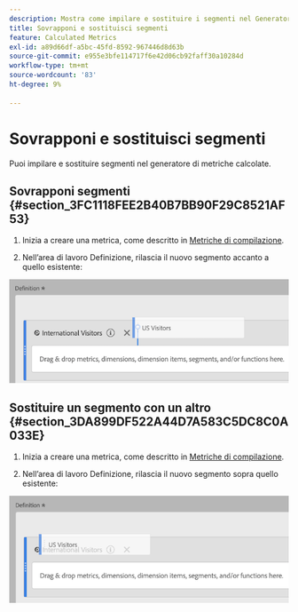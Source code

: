 ```yaml
---
description: Mostra come impilare e sostituire i segmenti nel Generatore di metriche calcolate.
title: Sovrapponi e sostituisci segmenti
feature: Calculated Metrics
exl-id: a89d66df-a5bc-45fd-8592-967446d8d63b
source-git-commit: e955e3bfe114717f6e42d06cb92faff30a10284d
workflow-type: tm+mt
source-wordcount: '83'
ht-degree: 9%

---
```


# Sovrapponi e sostituisci segmenti

Puoi impilare e sostituire segmenti nel generatore di metriche calcolate.

## Sovrapponi segmenti {#section_3FC1118FEE2B40B7BB90F29C8521AF53}

1. Inizia a creare una metrica, come descritto in [Metriche di compilazione](/help/components/c-calcmetrics/c-workflow/cm-workflow/c-build-metrics/cm-build-metrics.md).

1. Nell’area di lavoro Definizione, rilascia il nuovo segmento accanto a quello esistente:

![](assets/cm_stack_seg.png)

## Sostituire un segmento con un altro {#section_3DA899DF522A44D7A583C5DC8C0A033E}

1. Inizia a creare una metrica, come descritto in [Metriche di compilazione](/help/components/c-calcmetrics/c-workflow/cm-workflow/c-build-metrics/cm-build-metrics.md).

1. Nell’area di lavoro Definizione, rilascia il nuovo segmento sopra quello esistente:

![](assets/cm_replace_seg.png)
